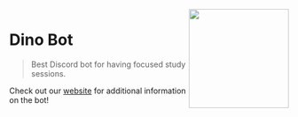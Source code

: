 <img src="https://lh3.googleusercontent.com/-ZY7yGtfLZHlGU9uE77mxhLGe3Baj4kvseVxcZmZNSlzULXxsgNVD9QR1_pjXktHRoSBwBxb6rrimLDmbi7ADEXpfsh8rldWNPx-8hdPHjzmESt_1uKS53pJjebNvwGDSBoIpfkADA=s311-p-k" width=180 align="right" />

# Dino Bot 
> Best Discord bot for having focused study sessions.

Check out our [website](https://www.dinosaurbot.com) for additional information on the bot!
